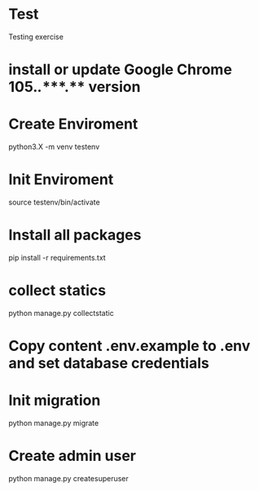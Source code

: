# Test
Testing exercise

# install or update Google Chrome 105.*.****.** version

# Create Enviroment
python3.X -m venv testenv

# Init Enviroment
source testenv/bin/activate

# Install all packages
pip install -r requirements.txt

# collect statics
python manage.py collectstatic

# Copy content .env.example to .env and set database credentials
# Init migration
python manage.py migrate

# Create admin user
python manage.py createsuperuser